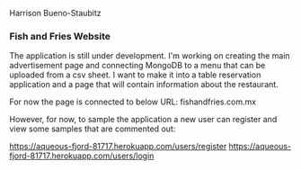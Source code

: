 Harrison Bueno-Staubitz  

### Fish and Fries Website

The application is still under development. I'm working on creating the main advertisement page and connecting MongoDB to a menu that can be uploaded from a csv sheet. I want to make it into a table reservation application and a page that will contain information about the restaurant. 

For now the page is connected to below URL:
fishandfries.com.mx

However, for now, to sample the application a new user can register and view some samples that are commented out:

https://aqueous-fjord-81717.herokuapp.com/users/register
https://aqueous-fjord-81717.herokuapp.com/users/login

